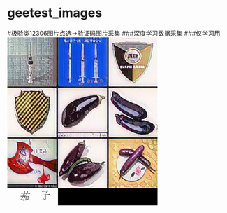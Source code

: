 # geetest_images

#极验类12306图片点选->验证码图片采集
###深度学习数据采集
###仅学习用
![1](https://github.com/satng/geetest_images/blob/master/images/abstract/1393625ac753e88138a935b798750793.jpg)




